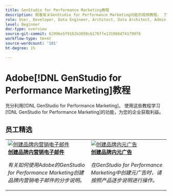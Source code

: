 ```yaml
---
title: GenStudio for Performance Marketing教程
description: 观看有关GenStudio for Performance Marketing功能的视频教程。 了解如何快速创建品牌内资产、生成变体和优化体验。
role: User, Developer, Data Engineer, Architect, Data Architect, Admin, Leader
level: Beginner
doc-type: overview
source-git-commit: 62996e5f9182b3058cb176ffe131066d741799f8
workflow-type: tm+mt
source-wordcount: '101'
ht-degree: 1%

---
```



# Adobe[!DNL GenStudio for Performance Marketing]教程


充分利用[!DNL GenStudio for Performance Marketing]。 使用这些教程学习[!DNL GenStudio for Performance Marketing]的功能，为您的企业获取利益。

<!-- 

To get started, 

* See the **"What's New"** section below for the latest updates and features
* **Staff Picks** highlights some of our favorite content 
* Explore the content by topic and subtopic in the **left navigation**
* Use the **search** field at the top of the page if you know what you want to learn

Curated learning experiences by role and skill level are also offered in the courses section. Simply sign-in with your Adobe ID and navigate to **Learn > Recommended courses** in the top navigation.


<div id="recs-overview-body-1"></div>
<div id="recs-overview-body-2"></div>
<div id="recs-overview-body-3"></div>
<div id="recs-overview-body-4"></div>
<div id="recs-overview-body-5"></div>
<div id="recs-overview-body-6"></div>

<div id="staff-picks-section">

-->
## 员工精选

<table>
<tr>
  <td>
    <a href="./creating-experiences/creating-on-brand-emails.md">
      <img alt="创建品牌内营销电子邮件" src="https://video.tv.adobe.com/v/3435056?format=jpeg" />
    </a>
    <div>
      <a href="./creating-experiences/creating-on-brand-emails.md">
    <strong>创建品牌内营销电子邮件</strong>
    </a>
    </div>
    <p>
    <em>有关如何使用Adobe的GenStudio for Performance Marketing创建品牌内营销电子邮件的分步说明。</em>
    <p>
  </td>
  <td>
    <a href="./creating-experiences/creating-on-meta-ads.md">
      <img alt="创建品牌内元广告" src="https://video.tv.adobe.com/v/3435057?format=jpeg" />
    </a>
    <div>
      <a href="./creating-experiences/creating-on-meta-ads.mdd">
    <strong>创建品牌内元广告</strong>
    </a>
    </div>
    <p>
    <em>在GenStudio for Performance Marketing中创建元广告时，请按照产品逐步说明进行操作。</em>
    <p>
  </td>
</table>

</div>

<!--   
## Additional resources

[Adobe Analytics documentation](https://experienceleague.adobe.com/docs/analytics.html)

-->